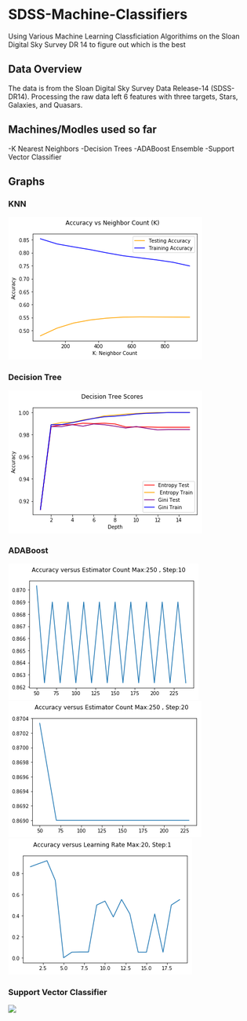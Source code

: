 # SDSS-Machine-Classifiers
Using Various Machine Learning Classficiation Algorithims on the Sloan Digital Sky Survey DR 14 to figure out which is the best


## Data Overview
The data is from the Sloan Digital Sky Survey Data Release-14 (SDSS-DR14). Processing the raw data left 6 features with three targets, Stars, Galaxies, and Quasars.

## Machines/Modles used so far
-K Nearest Neighbors
-Decision Trees
-ADABoost Ensemble
-Support Vector Classifier

## Graphs

### KNN 

<img src="knn1.png"></img>

### Decision Tree
<img src="d3.png"></img>

### ADABoost

<img src="ada1.png"></img>
<img src="ada2.png"></img>
<img src="ada3.png"></img>
          
### Support Vector Classifier

<img src="smv.png"></img>
